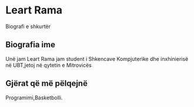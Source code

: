 # Leart Rama
Biografi e shkurtër

## Biografia ime
Unë jam Leart Rama jam student i Shkencave Kompjuterike dhe inxhinierisë në UBT,jetoj në qytetin e Mitrovicës

## Gjërat që më pëlqejnë
Programimi,Basketbolli.

